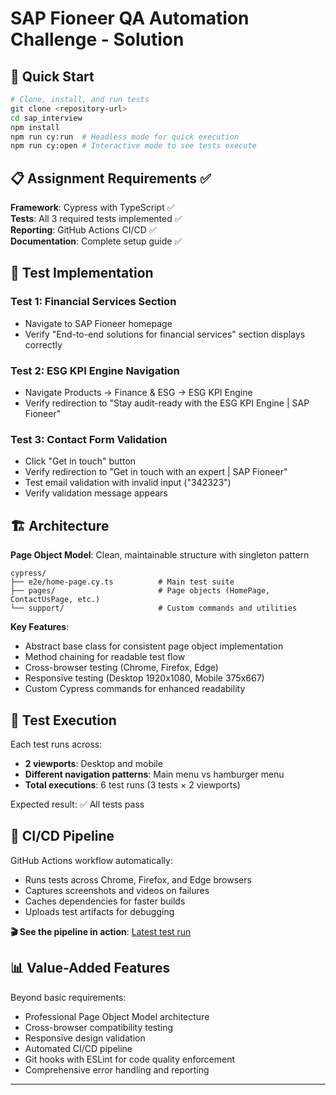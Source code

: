# SAP Fioneer QA Automation Challenge - Solution

## 🚀 Quick Start

```bash
# Clone, install, and run tests
git clone <repository-url>
cd sap_interview
npm install
npm run cy:run  # Headless mode for quick execution
npm run cy:open # Interactive mode to see tests execute
```

## 📋 Assignment Requirements ✅

**Framework**: Cypress with TypeScript ✅  
**Tests**: All 3 required tests implemented ✅  
**Reporting**: GitHub Actions CI/CD ✅  
**Documentation**: Complete setup guide ✅

## 🧪 Test Implementation

### Test 1: Financial Services Section

- Navigate to SAP Fioneer homepage
- Verify "End-to-end solutions for financial services" section displays correctly

### Test 2: ESG KPI Engine Navigation

- Navigate Products → Finance & ESG → ESG KPI Engine
- Verify redirection to "Stay audit-ready with the ESG KPI Engine | SAP Fioneer"

### Test 3: Contact Form Validation

- Click "Get in touch" button
- Verify redirection to "Get in touch with an expert | SAP Fioneer"
- Test email validation with invalid input ("342323")
- Verify validation message appears

## 🏗️ Architecture

**Page Object Model**: Clean, maintainable structure with singleton pattern

```
cypress/
├── e2e/home-page.cy.ts          # Main test suite
├── pages/                       # Page objects (HomePage, ContactUsPage, etc.)
└── support/                     # Custom commands and utilities
```

**Key Features**:

- Abstract base class for consistent page object implementation
- Method chaining for readable test flow
- Cross-browser testing (Chrome, Firefox, Edge)
- Responsive testing (Desktop 1920x1080, Mobile 375x667)
- Custom Cypress commands for enhanced readability

## 🎯 Test Execution

Each test runs across:

- **2 viewports**: Desktop and mobile
- **Different navigation patterns**: Main menu vs hamburger menu
- **Total executions**: 6 test runs (3 tests × 2 viewports)

Expected result: ✅ All tests pass

## 🔧 CI/CD Pipeline

GitHub Actions workflow automatically:

- Runs tests across Chrome, Firefox, and Edge browsers
- Captures screenshots and videos on failures
- Caches dependencies for faster builds
- Uploads test artifacts for debugging

**🎬 See the pipeline in action**: [Latest test run](https://github.com/wojciechHnatiuk/sap_fioneer_testing_challenge/actions/runs/16144608931)

## 📊 Value-Added Features

Beyond basic requirements:

- Professional Page Object Model architecture
- Cross-browser compatibility testing
- Responsive design validation
- Automated CI/CD pipeline
- Git hooks with ESLint for code quality enforcement
- Comprehensive error handling and reporting

---

